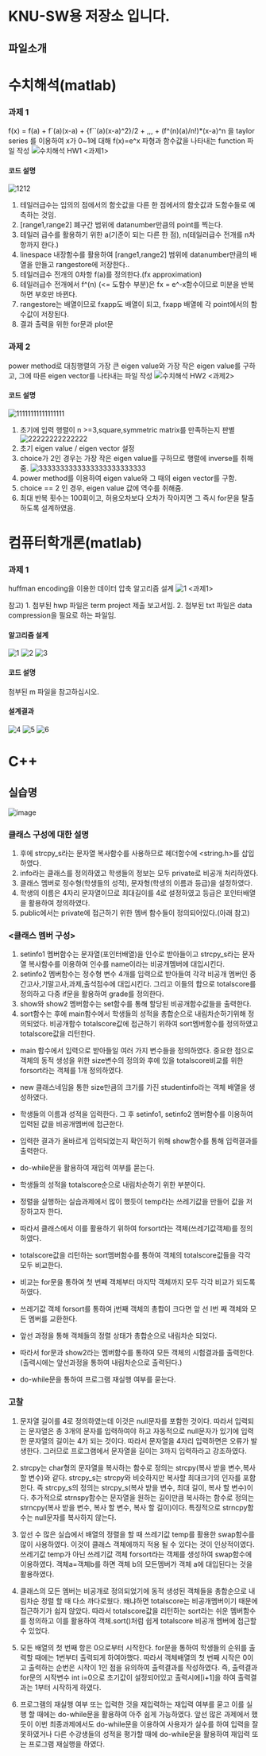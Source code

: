 # KNU-SW용 저장소 입니다.

## 파일소개
# 수치해석(matlab)
### 과제 1
f(x) = f(a) + f`(a)(x-a) + {f``(a)(x-a)^2}/2 + ,,, + (f^(n)(a)/n!)*(x-a)^n 을 taylor series 를 이용하여 x가 0~1에 대해 f(x)=e^x 파형과 함수값을 나타내는 function 파일 작성
![수치해석 HW1](https://user-images.githubusercontent.com/58419421/69967248-5a55c880-155b-11ea-8592-59db7021296e.jpg)
<과제1>

#### 코드 설명
![1212](https://user-images.githubusercontent.com/58419421/69969718-4c567680-1560-11ea-9193-dca16e0552b8.jpg)
1) 테일러급수는 임의의 점에서의 함숫값을 다른 한 점에서의 함숫값과 도함수들로 예측하는 것임.
2) [range1,range2] 폐구간 범위에 datanumber만큼의 point를 찍는다.
3) 테일러 급수를 활용하기 위한 a(기준이 되는 다른 한 점), n(테일러급수 전개를 n차항까지 한다.)
4) linespace 내장함수를 활용하여 [range1,range2] 범위에 datanumber만큼의 배열을 만들고 rangestore에 저장한다..
5) 테일러급수 전개의 0차항 f(a)를 정의한다.(fx approximation)
6) 테일러급수 전개에서 f^(n) (<= 도함수 부분)은 fx = e^-x함수이므로 미분을 반복하면 부호만 바뀐다.
7) rangestore는 배열이므로 fxapp도 배열이 되고, fxapp 배열에 각 point에서의 함수값이 저장된다.
8) 결과 출력을 위한 for문과 plot문



### 과제 2
power method로 대칭행렬의 가장 큰 eigen value와 가장 작은 eigen value를 구하고, 그에 따른 eigen vector를 나타내는 파일 작성
![수치해석 HW2](https://user-images.githubusercontent.com/58419421/69967246-59bd3200-155b-11ea-8a82-05beb741cc29.jpg)
<과제2>

#### 코드 설명
![11111111111111111](https://user-images.githubusercontent.com/58419421/69970444-9b50db80-1561-11ea-89e9-320eb51ef7db.jpg)
1) 초기에 입력 행렬이 n >=3,square,symmetric matrix를 만족하는지 판별
![22222222222222](https://user-images.githubusercontent.com/58419421/69970445-9b50db80-1561-11ea-83f2-a2bee75c217e.jpg)
2) 초기 eigen value / eigen vector 설정
3) choice가 2인 경우는 가장 작은 eigen value를 구하므로 행렬에 inverse를 취해줌.
![3333333333333333333333333](https://user-images.githubusercontent.com/58419421/69970446-9be97200-1561-11ea-8455-181529358dfd.jpg)
4) power method를 이용하여 eigen value와 그 때의 eigen vector를 구함.
5) choice == 2 인 경우, eigen value 값에 역수를 취해줌.
6) 최대 반복 횟수는 100회이고, 허용오차보다 오차가 작아지면 그 즉시 for문을 탈출하도록 설계하였음.



# 컴퓨터학개론(matlab)
### 과제 1
huffman encoding을 이용한 데이터 압축 알고리즘 설계
![1](https://user-images.githubusercontent.com/58419421/69968484-dcdf8780-155d-11ea-9709-1880eb5487c0.jpg)
<과제1>

참고) 1. 첨부된 hwp 파일은 term project 제출 보고서임.
      2. 첨부된 txt 파일은 data compression을 필요로 하는 파일임. 

#### 알고리즘 설계
![1](https://user-images.githubusercontent.com/58419421/69973225-7c087d00-1566-11ea-9c8b-d9b8e6e2d858.jpg)
![2](https://user-images.githubusercontent.com/58419421/69973224-7c087d00-1566-11ea-9228-7961126c441a.jpg)
![3](https://user-images.githubusercontent.com/58419421/69973227-7c087d00-1566-11ea-9c61-86ecb94bce10.jpg)

#### 코드 설명
첨부된 m 파일을 참고하십시오.

#### 설계결과
![4](https://user-images.githubusercontent.com/58419421/69973228-7ca11380-1566-11ea-94a5-5083e73b6655.jpg)
![5](https://user-images.githubusercontent.com/58419421/69973229-7ca11380-1566-11ea-8464-451f3960f302.jpg)
![6](https://user-images.githubusercontent.com/58419421/69973532-fdf8a600-1566-11ea-8532-ea89f58529a6.jpg)


# C++

## 실습명
![image](https://user-images.githubusercontent.com/58419421/97053385-d6b32900-15bd-11eb-8942-ae667c766595.png)

### 클래스 구성에 대한 설명
1) 후에 strcpy_s라는 문자열 복사함수를 사용하므로 헤더함수에 <string.h>를 삽입하였다.
2) info라는 클래스를 정의하였고 학생들의 정보는 모두 private로 비공개 처리하였다. 
3) 클래스 멤버로 정수형(학생들의 성적), 문자형(학생의 이름과 등급)을 설정하였다.
4) 학생의 이름은 4자리 문자열이므로 최대길이를 4로 설정하였고 등급은 포인터배열을 활용하여 정의하였다.
5) public에서는 private에 접근하기 위한 멤버 함수들이 정의되어있다.(아래 참고)

### <클래스 멤버 구성>
1. setinfo1 멤버함수는 문자열(포인터배열)을 인수로 받아들이고 strcpy_s라는 문자열 복사함수를 이용하여 인수를 name이라는 비공개멤버에 대입시킨다.
2. setinfo2 멤버함수는 정수형 변수 4개를 입력으로 받아들여 각각 비공개 멤버인 중간고사,기말고사,과제,출석점수에 대입시킨다. 그리고 이들의 합으로 totalscore를 정의하고 다중 if문을 활용하여 grade를 정의한다.
3. show와 show2 멤버함수는 set함수를 통해 할당된 비공개함수값들을 출력한다.
4. sort함수는 후에 main함수에서 학생들의 성적을 총합순으로 내림차순하기위해 정의되었다. 비공개함수 totalscore값에 접근하기 위하여 sort멤버함수를 정의하였고 totalscore값을 리턴한다.

- main 함수에서 입력으로 받아들일 여러 가지 변수들을 정의하였다. 중요한 점으로 객체의 동적 생성을 위한 size변수의 정의와 후에 있을 totalscore비교를 위한 forsort라는 객체를 1개 정의하였다.
- new 클래스네임을 통한 size만큼의 크기를 가진 studentinfo라는 객체 배열을 생성하였다.

- 학생들의 이름과 성적을 입력한다. 그 후 setinfo1, setinfo2 멤버함수를 이용하여 입력된 값을 비공개멤버에 접근한다.
- 입력한 결과가 올바르게 입력되었는지 확인하기 위해 show함수를 통해 입력결과를 출력한다.
- do-while문을 활용하여 재입력 여부를 묻는다.

- 학생들의 성적을 totalscore순으로 내림차순하기 위한 부분이다.
- 정렬을 실행하는 실습과제에서 많이 했듯이 temp라는 쓰레기값을 만들어 값을 저장하고자 한다.
- 따라서 클래스에서 이를 활용하기 위하여 forsort라는 객체(쓰레기값객체)를 정의하였다.
- totalscore값을 리턴하는 sort멤버함수를 통하여 객체의 totalscore값들을 각각 모두 비교한다.
- 비교는 for문을 통하여 첫 번째 객체부터 마지막 객체까지 모두 각각 비교가 되도록 하였다. 
- 쓰레기값 객체 forsort를 통하여 j번째 객체의 총합이 크다면 앞 선 I번 째 객체와 모든 멤버를 교환한다.

- 앞선 과정을 통해 객체들의 정렬 상태가 총합순으로 내림차순 되었다.
- 따라서 for문과 show2라는 멤버함수를 통하여 모든 객체의 시험결과를 출력한다.(출력시에는 앞선과정을 통하여 내림차순으로 출력된다.)
- do-while문을 통하여 프로그램 재실행 여부를 묻는다.

### 고찰
1. 문자열 길이를 4로 정의하였는데 이것은 null문자를 포함한 것이다. 따라서 입력되는 문자열은 총 3개의 문자를 입력하여야 하고 자동적으로 null문자가 있기에 입력한 문자열의 길이는 4가 되는 것이다. 따라서 문자열을 4자리 입력하면은 오류가 발생한다. 그러므로 프로그램에서 문자열을 길이는 3까지 입력하라고 강조하였다.

2. strcpy는 char형의 문자열을 복사하는 함수로 정의는 strcpy(복사 받을 변수,복사 할 변수)와 같다. strcpy_s는 strcpy와 비슷하지만 복사할 최대크기의 인자를 포함한다. 즉 strcpy_s의 정의는 strcpy_s(복사 받을 변수, 최대 길이, 복사 할 변수)이다. 추가적으로 strnspy함수는 문자열을 원하는 길이만큼 복사하는 함수로 정의는 strncpy(복사 받을 변수, 복사 할 변수, 복사 할 길이)이다. 특징적으로 strncpy함수는 null문자를 복사하지 않는다.

3. 앞선 수 많은 실습에서 배열의 정렬을 할 때 쓰레기값 temp를 활용한 swap함수를 많이 사용하였다. 이것이 클래스 객체에까지 적용 될 수 있다는 것이 인상적이였다. 쓰레기값 temp가 아닌 쓰레기값 객체 forsort라는 객체를 생성하여 swap함수에 이용하였다. 객체a=객체b를 하면 객체 b의 모든멤버가 객체 a에 대입된다는 것을 활용하였다.

4. 클래스의 모든 멤버는 비공개로 정의되었기에 동적 생성된 객체들을 총합순으로 내림차순 정렬 할 때 다소 까다로웠다. 왜냐하면 totalscore는 비공개멤버이기 때문에 접근하기가 쉽지 않았다. 따라서 totalscore값을 리턴하는 sort라는 쉬운 멤버함수를 정의하고 이를 활용하여 객체.sort()처럼 쉽게 totalscore 비공개 멤버에 접근할 수 있었다.

5. 모든 배열의 첫 번째 항은 0으로부터 시작한다. for문을 통하여 학생들의 순위를 출력할 때에는 1번부터 출력되게 하여야했다. 따라서 객체배열의 첫 번째 시작은 0이고 출력하는 순번은 시작이 1인 점을 유의하여 출력결과를 작성하였다. 즉, 출력결과 for문의 시작변수 int i=0으로 초기값이 설정되어있고 출력시에[i+1]을 하여 출력결과는 1부터 시작하게 하였다.

6. 프로그램의 재실행 여부 또는 입력한 것을 재입력하는 재입력 여부를 묻고 이를 실행 할 때에는 do-while문을 활용하여 아주 쉽게 가능하였다. 앞선 많은 과제에서 했듯이 이번 최종과제에서도 do-while문을 이용하여 사용자가 실수를 하여 입력을 잘못하였거나 다른 수강생들의 성적을 평가할 때에 do-while문을 활용하여 재입력 또는 프로그램 재실행을 하였다.



